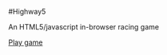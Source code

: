 #Highway5

An HTML5/javascript in-browser racing game

[Play game](http://htmlpreview.github.io/?https://github.com/peano4783/Highway5/blob/master/highway5.html)
